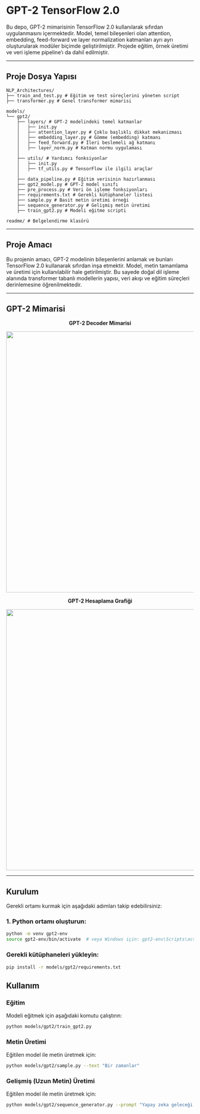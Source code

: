 # GPT-2 TensorFlow 2.0 

Bu depo, GPT-2 mimarisinin TensorFlow 2.0 kullanılarak sıfırdan uygulanmasını içermektedir. Model, temel bileşenleri olan attention, embedding, feed-forward ve layer normalization katmanları ayrı ayrı oluşturularak modüler biçimde geliştirilmiştir. Projede eğitim, örnek üretimi ve veri işleme pipeline’ı da dahil edilmiştir.

---

## Proje Dosya Yapısı

```plaintext
NLP_Architectures/
├── train_and_test.py # Eğitim ve test süreçlerini yöneten script
├── transformer.py # Genel transformer mimarisi

models/
└── gpt2/
    ├── layers/ # GPT-2 modelindeki temel katmanlar
    │   ├── init.py
    │   ├── attention_layer.py # Çoklu başlıklı dikkat mekanizması
    │   ├── embedding_layer.py # Gömme (embedding) katmanı
    │   ├── feed_forward.py # İleri beslemeli ağ katmanı
    │   ├── layer_norm.py # Katman normu uygulaması
    │
    ├── utils/ # Yardımcı fonksiyonlar
    │   ├── init.py
    │   ├── tf_utils.py # TensorFlow ile ilgili araçlar
    │
    ├── data_pipeline.py # Eğitim verisinin hazırlanması
    ├── gpt2_model.py # GPT-2 model sınıfı
    ├── pre_process.py # Veri ön işleme fonksiyonları
    ├── requirements.txt # Gerekli kütüphaneler listesi
    ├── sample.py # Basit metin üretimi örneği
    ├── sequence_generator.py # Gelişmiş metin üretimi
    ├── train_gpt2.py # Modeli eğitme scripti

readme/ # Belgelendirme klasörü
```

---

## Proje Amacı

Bu projenin amacı, GPT-2 modelinin bileşenlerini anlamak ve bunları TensorFlow 2.0 kullanarak sıfırdan inşa etmektir. Model, metin tamamlama ve üretimi için kullanılabilir hale getirilmiştir. Bu sayede doğal dil işleme alanında transformer tabanlı modellerin yapısı, veri akışı ve eğitim süreçleri derinlemesine öğrenilmektedir.

---

##  GPT-2 Mimarisi

<p align="center">
  <b>GPT-2 Decoder Mimarisi</b>
</p>

<p align="center">
  <img src="https://raw.githubusercontent.com/akanyaani/gpt-2-tensorflow2.0/master/images/GPT-2_Decoder.jpg" width="700"/>
</p>

<p align="center">
  <b>GPT-2 Hesaplama Grafiği</b>
</p>

<p align="center">
  <img src="https://raw.githubusercontent.com/akanyaani/gpt-2-tensorflow2.0/master/images/GPT-2_Graph.jpg" width="700"/>
</p>

---

## Kurulum

Gerekli ortamı kurmak için aşağıdaki adımları takip edebilirsiniz:

### 1. Python ortamı oluşturun:
```bash
python -m venv gpt2-env
source gpt2-env/bin/activate  # veya Windows için: gpt2-env\Scripts\activate
```
### Gerekli kütüphaneleri yükleyin:
```bash
pip install -r models/gpt2/requirements.txt
```

## Kullanım

### Eğitim

Modeli eğitmek için aşağıdaki komutu çalıştırın:

```bash
python models/gpt2/train_gpt2.py
```
### Metin Üretimi

Eğitilen model ile metin üretmek için:

```bash
python models/gpt2/sample.py --text "Bir zamanlar"
```

### Gelişmiş (Uzun Metin) Üretimi

Eğitilen model ile metin üretmek için:

```bash
python models/gpt2/sequence_generator.py --prompt "Yapay zeka geleceği nasıl şekillendirecek?"
```

